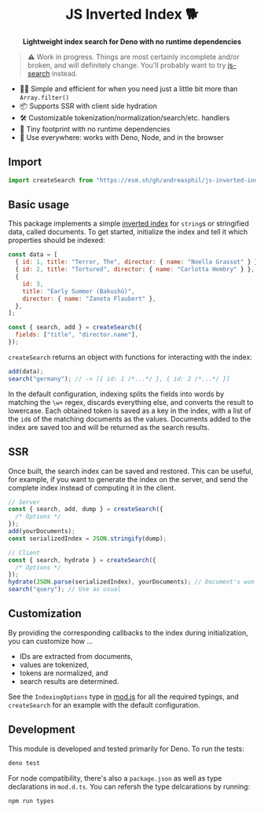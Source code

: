 <h1 align="center">
  JS Inverted Index 🐕
</h1>

<p align="center">
  <strong>Lightweight index search for Deno with no runtime dependencies</strong>
</p>

> ⚠️ Work in progress. Things are most certainly incomplete and/or broken, and
> will definitely change. You'll probably want to try
> [js-search](https://github.com/bvaughn/js-search) instead.

- 🏃‍♂️ Simple and efficient for when you need just a little bit more than
  `Array.filter()`
- 📦 Supports SSR with client side hydration
- 🛠 Customizable tokenization/normalization/search/etc. handlers
- 🐛 Tiny footprint with no runtime dependencies
- 🦕 Use everywhere: works with Deno, Node, and in the browser

## Import

```js
import createSearch from "https://esm.sh/gh/andreasphil/js-inverted-index@<tag>/mod.js";
```

## Basic usage

This package implements a simple
[inverted index](https://en.wikipedia.org/wiki/Inverted_index) for `string`s or
stringified data, called documents. To get started, initialize the index and
tell it which properties should be indexed:

```js
const data = [
  { id: 1, title: "Terror, The", director: { name: "Noella Grassot" } },
  { id: 2, title: "Tortured", director: { name: "Carlotta Hembry" } },
  {
    id: 3,
    title: "Early Summer (Bakushû)",
    director: { name: "Zaneta Flaubert" },
  },
];

const { search, add } = createSearch({
  fields: ["title", "director.name"],
});
```

`createSearch` returns an object with functions for interacting with the index:

```js
add(data);
search("germany"); // -> [{ id: 1 /*...*/ }, { id: 2 /*...*/ }]
```

In the default configuration, indexing splits the fields into words by matching
the `\w+` regex, discards everything else, and converts the result to lowercase.
Each obtained token is saved as a key in the index, with a list of the `id`s of
the matching documents as the values. Documents added to the index are saved too
and will be returned as the search results.

## SSR

Once built, the search index can be saved and restored. This can be useful, for
example, if you want to generate the index on the server, and send the complete
index instead of computing it in the client.

```js
// Server
const { search, add, dump } = createSearch({
  /* Options */
});
add(yourDocuments);
const serializedIndex = JSON.stringify(dump);

// Client
const { search, hydrate } = createSearch({
  /* Options */
});
hydrate(JSON.parse(serializedIndex), yourDocuments); // Document's won't be included in the dump
search("query"); // Use as usual
```

## Customization

By providing the corresponding callbacks to the index during initialization, you
can customize how ...

- IDs are extracted from documents,
- values are tokenized,
- tokens are normalized, and
- search results are determined.

See the `IndexingOptions` type in [mod.js](./mod.js) for all the required
typings, and `createSearch` for an example with the default configuration.

## Development

This module is developed and tested primarily for Deno. To run the tests:

```sh
deno test
```

For node compatibility, there's also a `package.json` as well as type declarations in `mod.d.ts`. You can refersh the type delcarations by running:

`npm run types`
